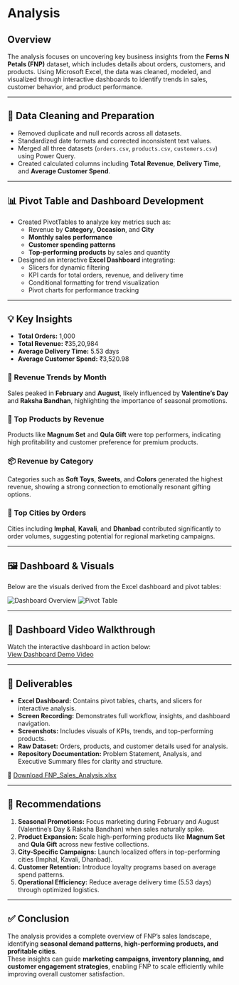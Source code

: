 # Analysis

## Overview
The analysis focuses on uncovering key business insights from the **Ferns N Petals (FNP)** dataset, which includes details about orders, customers, and products. Using Microsoft Excel, the data was cleaned, modeled, and visualized through interactive dashboards to identify trends in sales, customer behavior, and product performance.

---

## 🧹 Data Cleaning and Preparation
- Removed duplicate and null records across all datasets.
- Standardized date formats and corrected inconsistent text values.
- Merged all three datasets (`orders.csv`, `products.csv`, `customers.csv`) using Power Query.
- Created calculated columns including **Total Revenue**, **Delivery Time**, and **Average Customer Spend**.

---

## 📊 Pivot Table and Dashboard Development
- Created PivotTables to analyze key metrics such as:
  - Revenue by **Category**, **Occasion**, and **City**
  - **Monthly sales performance**
  - **Customer spending patterns**
  - **Top-performing products** by sales and quantity
- Designed an interactive **Excel Dashboard** integrating:
  - Slicers for dynamic filtering
  - KPI cards for total orders, revenue, and delivery time
  - Conditional formatting for trend visualization
  - Pivot charts for performance tracking

---

## 💡 Key Insights
- **Total Orders:** 1,000  
- **Total Revenue:** ₹35,20,984  
- **Average Delivery Time:** 5.53 days  
- **Average Customer Spend:** ₹3,520.98  

### 📅 Revenue Trends by Month
Sales peaked in **February** and **August**, likely influenced by **Valentine’s Day** and **Raksha Bandhan**, highlighting the importance of seasonal promotions.

### 🎁 Top Products by Revenue
Products like **Magnum Set** and **Qula Gift** were top performers, indicating high profitability and customer preference for premium products.

### 📦 Revenue by Category
Categories such as **Soft Toys**, **Sweets**, and **Colors** generated the highest revenue, showing a strong connection to emotionally resonant gifting options.

### 📍 Top Cities by Orders
Cities including **Imphal**, **Kavali**, and **Dhanbad** contributed significantly to order volumes, suggesting potential for regional marketing campaigns.

---

## 🖼️ Dashboard & Visuals
Below are the visuals derived from the Excel dashboard and pivot tables:

![Dashboard Overview](dashboard.jpeg)
![Pivot Table](pivot%20tables.jpeg)


---

## 🎥 Dashboard Video Walkthrough
Watch the interactive dashboard in action below:  
[View Dashboard Demo Video](demo%20rec%20of%20interactive%20dashboard%20.mp4)

---

## 📘 Deliverables
- **Excel Dashboard:** Contains pivot tables, charts, and slicers for interactive analysis.  
- **Screen Recording:** Demonstrates full workflow, insights, and dashboard navigation.  
- **Screenshots:** Includes visuals of KPIs, trends, and top-performing products.  
- **Raw Dataset:** Orders, products, and customer details used for analysis.  
- **Repository Documentation:** Problem Statement, Analysis, and Executive Summary files for clarity and structure.

📂 [Download FNP_Sales_Analysis.xlsx](Ferns&Petals%20Sales%20Analysis.xlsx)

---

## 💬 Recommendations
1. **Seasonal Promotions:** Focus marketing during February and August (Valentine’s Day & Raksha Bandhan) when sales naturally spike.  
2. **Product Expansion:** Scale high-performing products like **Magnum Set** and **Qula Gift** across new festive collections.  
3. **City-Specific Campaigns:** Launch localized offers in top-performing cities (Imphal, Kavali, Dhanbad).  
4. **Customer Retention:** Introduce loyalty programs based on average spend patterns.  
5. **Operational Efficiency:** Reduce average delivery time (5.53 days) through optimized logistics.

---

## ✅ Conclusion
The analysis provides a complete overview of FNP’s sales landscape, identifying **seasonal demand patterns, high-performing products, and profitable cities**.  
These insights can guide **marketing campaigns, inventory planning, and customer engagement strategies**, enabling FNP to scale efficiently while improving overall customer satisfaction.

